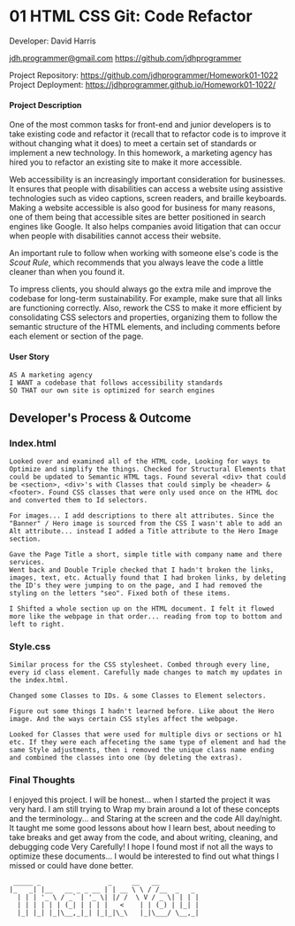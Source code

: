 # 01 HTML CSS Git: Code Refactor

Developer: David Harris

jdh.programmer@gmail.com
https://github.com/jdhprogrammer

Project Repository: https://github.com/jdhprogrammer/Homework01-1022
Project Deployment: https://jdhprogrammer.github.io/Homework01-1022/

#### Project Description

One of the most common tasks for front-end and junior developers is to take existing code and refactor it (recall that to refactor code is to improve it without changing what it does) to meet a certain set of standards or implement a new technology. In this homework, a marketing agency has hired you to refactor an existing site to make it more accessible. 

Web accessibility is an increasingly important consideration for businesses. It ensures that people with disabilities can access a website using assistive technologies such as video captions, screen readers, and braille keyboards. Making a website accessible is also good for business for many reasons, one of them being that accessible sites are better positioned in search engines like Google. It also helps companies avoid litigation that can occur when people with disabilities cannot access their website.

An important rule to follow when working with someone else's code is the *Scout Rule*, which recommends that you always leave the code a little cleaner than when you found it.

To impress clients, you should always go the extra mile and improve the codebase for long-term sustainability. For example, make sure that all links are functioning correctly. Also, rework the CSS to make it more efficient by consolidating CSS selectors and properties, organizing them to follow the semantic structure of the HTML elements, and including comments before each element or section of the page.

#### User Story

```
AS A marketing agency
I WANT a codebase that follows accessibility standards
SO THAT our own site is optimized for search engines
```

## Developer's Process & Outcome

### Index.html

    Looked over and examined all of the HTML code, Looking for ways to Optimize and simplify the things. Checked for Structural Elements that could be updated to Semantic HTML tags. Found several <div> that could be <section>, <div>'s with Classes that could simply be <header> & <footer>. Found CSS classes that were only used once on the HTML doc and converted them to Id selectors.

    For images... I add descriptions to there alt attributes. Since the "Banner" / Hero image is sourced from the CSS I wasn't able to add an Alt attribute... instead I added a Title attribute to the Hero Image section.

    Gave the Page Title a short, simple title with company name and there services.
    Went back and Double Triple checked that I hadn't broken the links, images, text, etc. Actually found that I had broken links, by deleting the ID's they were jumping to on the page, and I had removed the styling on the letters "seo". Fixed both of these items.

    I Shifted a whole section up on the HTML document. I felt it flowed more like the webpage in that order... reading from top to bottom and left to right.


### Style.css

    Similar process for the CSS stylesheet. Combed through every line, every id class element. Carefully made changes to match my updates in the index.html.
    
    Changed some Classes to IDs. & some Classes to Element selectors.

    Figure out some things I hadn't learned before. Like about the Hero image. And the ways certain CSS styles affect the webpage.

    Looked for Classes that were used for multiple divs or sections or h1 etc. If they were each affeceting the same type of element and had the same Style adjustments, then i removed the unique class name ending and combined the classes into one (by deleting the extras).


### Final Thoughts


I enjoyed this project. I will be honest... when I started the project it was very hard. I am still trying to Wrap my brain around a lot of these concepts and the terminology... and Staring at the screen and the code All day/night. It taught me some good lessons about how I learn best, about needing to take breaks and get away from the code, and about writing, cleaning, and debugging code Very Carefully!  I hope I found most if not all the ways to optimize these documents... I would be interested to find out what things I missed or could have done better.

```
 _____ _                 _     __   __          
|_   _| |__   __ _ _ __ | | __ \ \ / /__  _   _ 
  | | | '_ \ / _` | '_ \| |/ /  \ V / _ \| | | |
  | | | | | | (_| | | | |   <    | | (_) | |_| |
  |_| |_| |_|\__,_|_| |_|_|\_\   |_|\___/ \__,_|
```



